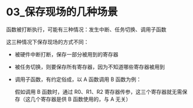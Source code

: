 # 03_保存现场的几种场景



函数被打断执行，可能有三种情况：发生中断、任务切换、调用子函数

这三种情况下保存现场的方式不同：

- 被硬件中断打断，保存一部分被用到的寄存器

- 被任务切换，则要保存所有寄存器，因为不知道哪些寄存器被用到

- 调用子函数，有约定俗成，以 A 函数调用 B 函数为例：

  假如调用 B 函数时，通过 R0、R1、R2 寄存器传参，这三个寄存器就无需保存（这几个寄存器是供 B 函数使用的，与 A 无关）